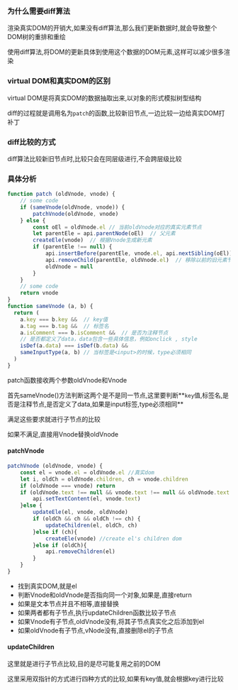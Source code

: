 ### 为什么需要diff算法

渲染真实DOM的开销大,如果没有diff算法,那么我们更新数据时,就会导致整个DOM树的重排和重绘

使用diff算法,将DOM的更新具体到使用这个数据的DOM元素,这样可以减少很多渲染

### virtual DOM和真实DOM的区别

virtual DOM是将真实DOM的数据抽取出来,以对象的形式模拟树型结构

diff的过程就是调用名为`patch`的函数,比较新旧节点,一边比较一边给真实DOM打补丁

### diff比较的方式

diff算法比较新旧节点时,比较只会在同层级进行,不会跨层级比较

### 具体分析

```js
function patch (oldVnode, vnode) {
    // some code
    if (sameVnode(oldVnode, vnode)) {
    	patchVnode(oldVnode, vnode)
    } else {
    	const oEl = oldVnode.el // 当前oldVnode对应的真实元素节点
    	let parentEle = api.parentNode(oEl)  // 父元素
    	createEle(vnode)  // 根据Vnode生成新元素
    	if (parentEle !== null) {
            api.insertBefore(parentEle, vnode.el, api.nextSibling(oEl)) // 将新元素添加进父元素
            api.removeChild(parentEle, oldVnode.el)  // 移除以前的旧元素节点
            oldVnode = null
    	}
    }
    // some code 
    return vnode
}
function sameVnode (a, b) {
  return (
    a.key === b.key &&  // key值
    a.tag === b.tag &&  // 标签名
    a.isComment === b.isComment &&  // 是否为注释节点
    // 是否都定义了data，data包含一些具体信息，例如onclick , style
    isDef(a.data) === isDef(b.data) &&  
    sameInputType(a, b) // 当标签是<input>的时候，type必须相同
  )
}
```

patch函数接收两个参数oldVnode和Vnode

首先sameVnode()方法判断这两个是不是同一节点,这里要判断**`key`值,标签名,是否是注释节点,是否定义了data,如果是input标签,type必须相同**

满足这些要求就进行子节点的比较

如果不满足,直接用Vnode替换oldVnode

#### patchVnode

```js
patchVnode (oldVnode, vnode) {
    const el = vnode.el = oldVnode.el //真实dom
    let i, oldCh = oldVnode.children, ch = vnode.children
    if (oldVnode === vnode) return 
    if (oldVnode.text !== null && vnode.text !== null && oldVnode.text !== vnode.text) {
        api.setTextContent(el, vnode.text)
    }else {
        updateEle(el, vnode, oldVnode)
    	if (oldCh && ch && oldCh !== ch) {
            updateChildren(el, oldCh, ch)
    	}else if (ch){
            createEle(vnode) //create el's children dom
    	}else if (oldCh){
            api.removeChildren(el)
    	}
    }
}
```

- 找到真实DOM,就是el
- 判断Vnode和oldVnode是否指向同一个对象,如果是,直接return
- 如果是文本节点并且不相等,直接替换
- 如果两者都有子节点,执行updateChildren函数比较子节点
- 如果Vnode有子节点,oldVnode没有,将其子节点真实化之后添加到el
- 如果oldVnode有子节点,vNode没有,直接删除el的子节点

#### updateChildren

这里就是进行子节点比较,目的是尽可能复用之前的DOM

这里采用双指针的方式进行四种方式的比较,如果有key值,就会根据key进行比较